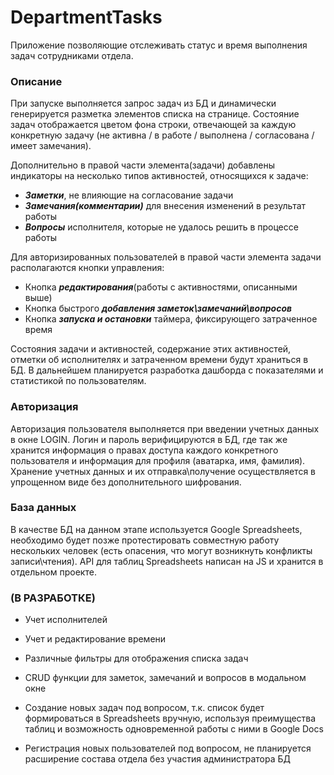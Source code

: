 # DepartmentTasks

Приложение позволяющие отслеживать статус и время выполнения задач сотрудниками отдела.

### Описание

При запуске выполняется запрос задач из БД и динамически генерируется разметка элементов списка на странице. Состояние задач отображается цветом фона строки, отвечающей за каждую конкретную задачу (не активна / в работе / выполнена / согласована / имеет замечания).

Дополнительно в правой части элемента(задачи) добавлены индикаторы на несколько типов активностей, относящихся к задаче:

- **_Заметки_**, не влияющие на согласование задачи
- **_Замечания(комментарии)_** для внесения изменений в результат работы
- **_Вопросы_** исполнителя, которые не удалось решить в процессе работы

Для авторизированных пользователей в правой части элемента задачи располагаются кнопки управления:

- Кнопка **_редактирования_**(работы с активностями, описанными выше)
- Кнопка быстрого **_добавления заметок\замечаний\вопросов_**
- Кнопка **_запуска и остановки_** таймера, фиксирующего затраченное время

Состояния задачи и активностей, содержание этих активностей, отметки об исполнителях и затраченном времени будут храниться в БД. В дальнейшем планируется разработка дашборда с показателями и статистикой по пользователям.

### Авторизация

Авторизация пользователя выполняется при введении учетных данных в окне LOGIN. Логин и пароль верифицируются в БД, где так же хранится информация о правах доступа каждого конкретного пользователя и информация для профиля (аватарка, имя, фамилия). Хранение учетных данных и их отправка\получение осуществляется в упрощенном виде без дополнительного шифрования.

### База данных

В качестве БД на данном этапе используется Google Spreadsheets, необходимо будет позже протестировать совместную работу нескольких человек (есть опасения, что могут возникнуть конфликты записи\чтения). API для таблиц Spreadsheets написан на JS и хранится в отдельном проекте.

### (В РАЗРАБОТКЕ)

- Учет исполнителей
- Учет и редактирование времени
- Различные фильтры для отображения списка задач
- CRUD функции для заметок, замечаний и вопросов в модальном окне

- Создание новых задач под вопросом, т.к. список будет формироваться в Spreadsheets вручную, используя преимущества таблиц и возможность одновременной работы с ними в Google Docs
- Регистрация новых пользователей под вопросом, не планируется расширение состава отдела без участия администратора БД
